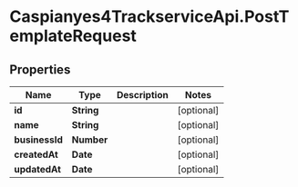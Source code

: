 # Caspianyes4TrackserviceApi.PostTemplateRequest

## Properties
Name | Type | Description | Notes
------------ | ------------- | ------------- | -------------
**id** | **String** |  | [optional] 
**name** | **String** |  | [optional] 
**businessId** | **Number** |  | [optional] 
**createdAt** | **Date** |  | [optional] 
**updatedAt** | **Date** |  | [optional] 
